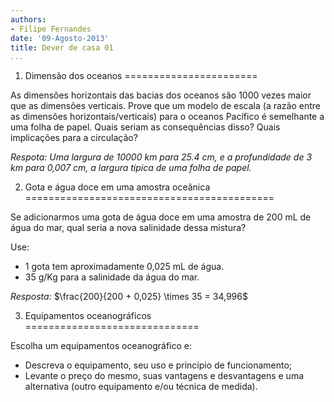 ```yaml
---
authors:
- Filipe Fernandes
date: '09-Agosto-2013'
title: Dever de casa 01
...
```


1) Dimensão dos oceanos
=======================

As dimensões horizontais das bacias dos oceanos são 1000 vezes maior que
as dimensões verticais. Prove que um modelo de escala (a razão entre as
dimensões horizontais/verticais) para o oceanos Pacífico é semelhante a
uma folha de papel. Quais seriam as consequências disso? Quais
implicações para a circulação?

*Respota: Uma largura de 10000 km para 25.4 cm, e a profundidade de 3 km para
0,007 cm, a largura típica de uma folha de papel.*

2) Gota e água doce em uma amostra oceânica
===========================================

Se adicionarmos uma gota de água doce em uma amostra de 200 mL de água
do mar, qual seria a nova salinidade dessa mistura?

Use:

- 1 gota tem aproximadamente 0,025 mL de água.
- 35 g/Kg para a salinidade da água do mar.

*Resposta:* $\frac{200}{200 + 0,025} \times 35 =  34,996$

3) Equipamentos oceanográficos
==============================

Escolha um equipamentos oceanográfico e:

-   Descreva o equipamento, seu uso e princípio de funcionamento;
-   Levante o preço do mesmo, suas vantagens e desvantagens e uma
    alternativa (outro equipamento e/ou técnica de medida).
